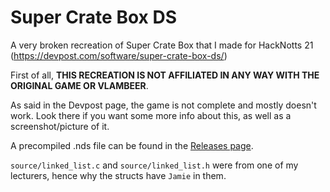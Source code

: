 # Super Crate Box DS

A very broken recreation of Super Crate Box that I made for HackNotts 21 (https://devpost.com/software/super-crate-box-ds/)

First of all, **THIS RECREATION IS NOT AFFILIATED IN ANY WAY WITH THE ORIGINAL GAME OR VLAMBEER**.

As said in the Devpost page, the game is not complete and mostly doesn't work. Look there if you want some more info about this, as well as a screenshot/picture of it.

A precompiled .nds file can be found in the [Releases page](https://github.com/UnicornsOnLSD/super-crate-box-ds/releases/latest).

`source/linked_list.c` and `source/linked_list.h` were from one of my lecturers, hence why the structs have `Jamie` in them.